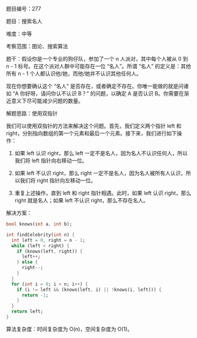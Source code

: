 题目编号：277

题目：搜索名人

难度：中等

考察范围：图论、搜索算法

题干：假设你是一个专业的狗仔队，参加了一个 n 人派对，其中每个人被从 0 到 n - 1 标号。在这个派对人群中可能存在一位 “名人”。所谓 “名人” 的定义是：其他所有 n - 1 个人都认识他/她，而他/她并不认识其他任何人。

现在你想要确认这个 “名人” 是否存在，或者确定不存在。你唯一能做的就是问诸如 “A 你好呀，请问你认不认识 B？” 的问题，以确定 A 是否认识 B。你需要在渐近意义下尽可能减少问题的数量。

解题思路：使用双指针

我们可以使用双指针的方法来解决这个问题。首先，我们定义两个指针 left 和 right，分别指向数组的第一个元素和最后一个元素。接下来，我们进行如下操作：

1. 如果 left 认识 right，那么 left 一定不是名人，因为名人不认识任何人，所以我们将 left 指针向右移动一位。

2. 如果 left 不认识 right，那么 right 一定不是名人，因为名人被所有人认识，所以我们将 right 指针向左移动一位。

3. 重复上述操作，直到 left 和 right 指针相遇。此时，如果 left 认识 right，那么 right 就是名人；如果 left 不认识 right，那么不存在名人。

解决方案：

```dart
bool knows(int a, int b);

int findCelebrity(int n) {
  int left = 0, right = n - 1;
  while (left < right) {
    if (knows(left, right)) {
      left++;
    } else {
      right--;
    }
  }
  for (int i = 0; i < n; i++) {
    if (i != left && (knows(left, i) || !knows(i, left))) {
      return -1;
    }
  }
  return left;
}
```

算法复杂度：时间复杂度为 O(n)，空间复杂度为 O(1)。